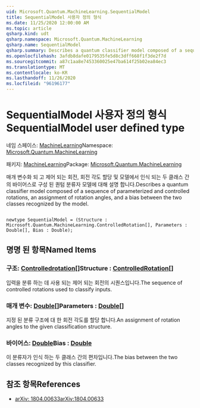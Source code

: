```yaml
---
uid: Microsoft.Quantum.MachineLearning.SequentialModel
title: SequentialModel 사용자 정의 형식
ms.date: 11/25/2020 12:00:00 AM
ms.topic: article
qsharp.kind: udt
qsharp.namespace: Microsoft.Quantum.MachineLearning
qsharp.name: SequentialModel
qsharp.summary: Describes a quantum classifier model composed of a sequence of parameterized and controlled rotations, an assignment of rotation angles, and a bias between the two classes recognized by the model.
ms.openlocfilehash: 3afdb8dafe0179535fe5d8c3dff668f1f3de2f7d
ms.sourcegitcommit: a87c1aa8e7453360025e47ba614f25b02ea84ec3
ms.translationtype: MT
ms.contentlocale: ko-KR
ms.lasthandoff: 11/26/2020
ms.locfileid: "96196177"
---
```

# <a name="sequentialmodel-user-defined-type"></a><span data-ttu-id="b6ba7-102">SequentialModel 사용자 정의 형식</span><span class="sxs-lookup"><span data-stu-id="b6ba7-102">SequentialModel user defined type</span></span>

<span data-ttu-id="b6ba7-103">네임 스페이스: [MachineLearning](xref:Microsoft.Quantum.MachineLearning)</span><span class="sxs-lookup"><span data-stu-id="b6ba7-103">Namespace: [Microsoft.Quantum.MachineLearning](xref:Microsoft.Quantum.MachineLearning)</span></span>

<span data-ttu-id="b6ba7-104">패키지: [MachineLearning](https://nuget.org/packages/Microsoft.Quantum.MachineLearning)</span><span class="sxs-lookup"><span data-stu-id="b6ba7-104">Package: [Microsoft.Quantum.MachineLearning](https://nuget.org/packages/Microsoft.Quantum.MachineLearning)</span></span>


<span data-ttu-id="b6ba7-105">매개 변수화 되 고 제어 되는 회전, 회전 각도 할당 및 모델에서 인식 되는 두 클래스 간의 바이어스로 구성 된 퀀텀 분류자 모델에 대해 설명 합니다.</span><span class="sxs-lookup"><span data-stu-id="b6ba7-105">Describes a quantum classifier model composed of a sequence of parameterized and controlled rotations, an assignment of rotation angles, and a bias between the two classes recognized by the model.</span></span>

```qsharp

newtype SequentialModel = (Structure : Microsoft.Quantum.MachineLearning.ControlledRotation[], Parameters : Double[], Bias : Double);
```



## <a name="named-items"></a><span data-ttu-id="b6ba7-106">명명 된 항목</span><span class="sxs-lookup"><span data-stu-id="b6ba7-106">Named Items</span></span>

### <a name="structure--controlledrotation"></a><span data-ttu-id="b6ba7-107">구조: [Controlledrotation](xref:Microsoft.Quantum.MachineLearning.ControlledRotation)[]</span><span class="sxs-lookup"><span data-stu-id="b6ba7-107">Structure : [ControlledRotation](xref:Microsoft.Quantum.MachineLearning.ControlledRotation)[]</span></span>

<span data-ttu-id="b6ba7-108">입력을 분류 하는 데 사용 되는 제어 되는 회전의 시퀀스입니다.</span><span class="sxs-lookup"><span data-stu-id="b6ba7-108">The sequence of controlled rotations used to classify inputs.</span></span>
### <a name="parameters--double"></a><span data-ttu-id="b6ba7-109">매개 변수: [Double](xref:microsoft.quantum.lang-ref.double)[]</span><span class="sxs-lookup"><span data-stu-id="b6ba7-109">Parameters : [Double](xref:microsoft.quantum.lang-ref.double)[]</span></span>

<span data-ttu-id="b6ba7-110">지정 된 분류 구조에 대 한 회전 각도를 할당 합니다.</span><span class="sxs-lookup"><span data-stu-id="b6ba7-110">An assignment of rotation angles to the given classification structure.</span></span>
### <a name="bias--double"></a><span data-ttu-id="b6ba7-111">바이어스: [Double](xref:microsoft.quantum.lang-ref.double)</span><span class="sxs-lookup"><span data-stu-id="b6ba7-111">Bias : [Double](xref:microsoft.quantum.lang-ref.double)</span></span>

<span data-ttu-id="b6ba7-112">이 분류자가 인식 하는 두 클래스 간의 편차입니다.</span><span class="sxs-lookup"><span data-stu-id="b6ba7-112">The bias between the two classes recognized by this classifier.</span></span>

## <a name="references"></a><span data-ttu-id="b6ba7-113">참조 항목</span><span class="sxs-lookup"><span data-stu-id="b6ba7-113">References</span></span>

- [<span data-ttu-id="b6ba7-114">arXiv: 1804.00633</span><span class="sxs-lookup"><span data-stu-id="b6ba7-114">arXiv:1804.00633</span></span>](https://arxiv.org/abs/1804.00633)